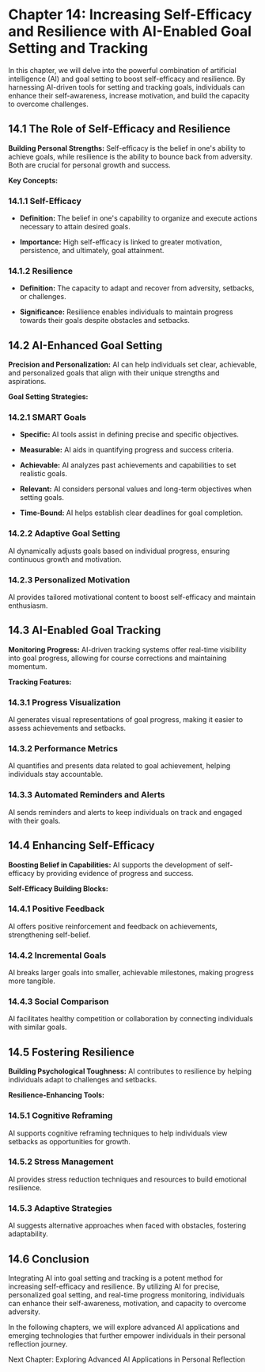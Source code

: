 Chapter 14: Increasing Self-Efficacy and Resilience with AI-Enabled Goal Setting and Tracking
=============================================================================================

In this chapter, we will delve into the powerful combination of artificial intelligence (AI) and goal setting to boost self-efficacy and resilience. By harnessing AI-driven tools for setting and tracking goals, individuals can enhance their self-awareness, increase motivation, and build the capacity to overcome challenges.

14.1 The Role of Self-Efficacy and Resilience
---------------------------------------------

**Building Personal Strengths:** Self-efficacy is the belief in one's ability to achieve goals, while resilience is the ability to bounce back from adversity. Both are crucial for personal growth and success.

**Key Concepts:**

### 14.1.1 Self-Efficacy

* **Definition:** The belief in one's capability to organize and execute actions necessary to attain desired goals.

* **Importance:** High self-efficacy is linked to greater motivation, persistence, and ultimately, goal attainment.

### 14.1.2 Resilience

* **Definition:** The capacity to adapt and recover from adversity, setbacks, or challenges.

* **Significance:** Resilience enables individuals to maintain progress towards their goals despite obstacles and setbacks.

14.2 AI-Enhanced Goal Setting
-----------------------------

**Precision and Personalization:** AI can help individuals set clear, achievable, and personalized goals that align with their unique strengths and aspirations.

**Goal Setting Strategies:**

### 14.2.1 SMART Goals

* **Specific:** AI tools assist in defining precise and specific objectives.

* **Measurable:** AI aids in quantifying progress and success criteria.

* **Achievable:** AI analyzes past achievements and capabilities to set realistic goals.

* **Relevant:** AI considers personal values and long-term objectives when setting goals.

* **Time-Bound:** AI helps establish clear deadlines for goal completion.

### 14.2.2 Adaptive Goal Setting

AI dynamically adjusts goals based on individual progress, ensuring continuous growth and motivation.

### 14.2.3 Personalized Motivation

AI provides tailored motivational content to boost self-efficacy and maintain enthusiasm.

14.3 AI-Enabled Goal Tracking
-----------------------------

**Monitoring Progress:** AI-driven tracking systems offer real-time visibility into goal progress, allowing for course corrections and maintaining momentum.

**Tracking Features:**

### 14.3.1 Progress Visualization

AI generates visual representations of goal progress, making it easier to assess achievements and setbacks.

### 14.3.2 Performance Metrics

AI quantifies and presents data related to goal achievement, helping individuals stay accountable.

### 14.3.3 Automated Reminders and Alerts

AI sends reminders and alerts to keep individuals on track and engaged with their goals.

14.4 Enhancing Self-Efficacy
----------------------------

**Boosting Belief in Capabilities:** AI supports the development of self-efficacy by providing evidence of progress and success.

**Self-Efficacy Building Blocks:**

### 14.4.1 Positive Feedback

AI offers positive reinforcement and feedback on achievements, strengthening self-belief.

### 14.4.2 Incremental Goals

AI breaks larger goals into smaller, achievable milestones, making progress more tangible.

### 14.4.3 Social Comparison

AI facilitates healthy competition or collaboration by connecting individuals with similar goals.

14.5 Fostering Resilience
-------------------------

**Building Psychological Toughness:** AI contributes to resilience by helping individuals adapt to challenges and setbacks.

**Resilience-Enhancing Tools:**

### 14.5.1 Cognitive Reframing

AI supports cognitive reframing techniques to help individuals view setbacks as opportunities for growth.

### 14.5.2 Stress Management

AI provides stress reduction techniques and resources to build emotional resilience.

### 14.5.3 Adaptive Strategies

AI suggests alternative approaches when faced with obstacles, fostering adaptability.

14.6 Conclusion
---------------

Integrating AI into goal setting and tracking is a potent method for increasing self-efficacy and resilience. By utilizing AI for precise, personalized goal setting, and real-time progress monitoring, individuals can enhance their self-awareness, motivation, and capacity to overcome adversity.

In the following chapters, we will explore advanced AI applications and emerging technologies that further empower individuals in their personal reflection journey.

Next Chapter: Exploring Advanced AI Applications in Personal Reflection
